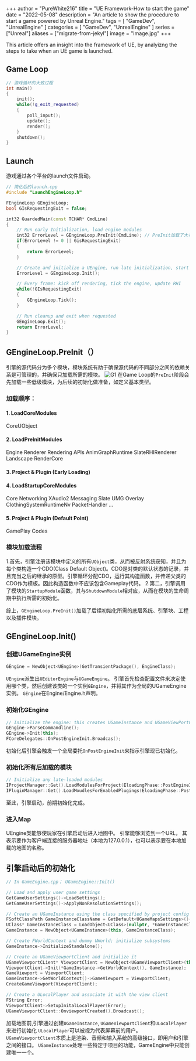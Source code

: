 +++
author = "PureWhite216"
title = "UE Framework-How to start the game"
date = "2022-05-08"
description = "An article to show the procedure to start a game powered by Unreal Engine."
tags = [
    "GameDev",
    "UnrealEngine"
]
categories = [
    "GameDev",
    "UnrealEngine"
]
series = ["Unreal"]
aliases = ["migrate-from-jekyl"]
image = "Image.jpg"
+++

This article offers an insight into the framework of UE, by analyizng the steps to take when an UE game is launched.
<!--more-->


## Game Loop
```cpp
// 游戏循环的大致过程
int main()
{
    init();
    while(!g_exit_requested)
    {
        poll_input();
        update();
        render();
    }
    shutdown();
}
```

## Launch
游戏通过各个平台的launch文件启动。
```cpp
// 简化后的launch.cpp
#include "LaunchEngineLoop.h"

FEngineLoop GEngineLoop;
bool GIsRequestingExit = false;

int32 GuardedMain(const TCHAR* CmdLine)
{
    // Run early Initialization, load engine modules
    int32 ErrorLevel = GEngineLoop.PreInit(CmdLine); // PreInit加载了大多数模块
    if(ErrorLevel != 0 || GisRequestingExit)
    {
        return ErrorLevel;
    }

    // Create and initialize a UEngine, run late initialization, start the game
    ErrorLevel = GEngineLoop.Init();

    // Every frame: kick off rendering, tick the engine, update RHI
    while(!GIsRequestingExit)
    {
        GEngineLoop.Tick();
    }

    // Run cleanup and exit when requested
    GEngineLoop.Exit();
    return ErrorLevel;
}
```
## GEngineLoop.PreInit（）
引擎的源代码分为多个模块，模块系统有助于确保源代码的不同部分之间的依赖关系是可管理的，并确保只加载所需的模块。
![G1](Photos/1.JPG "Modules")
在Game Loop的`PreInit`阶段会先加载一些低级模块，为后续的初始化做准备，如定义基本类型。

### 加载顺序：
#### 1. LoadCoreModules
CoreUObject
#### 2. LoadPreInitModules
Engine
Renderer
Rendering APIs
AnimGraphRuntime
SlateRHIRenderer
Landscape
RenderCore
#### 3. Project & Plugin (Early Loading)
#### 4. LoadStartupCoreModules
   Core
   Networking
   XAudio2
   Messaging
   Slate
   UMG
   Overlay
   ClothingSystemRuntimeNv
   PacketHandler
   ...
#### 5. Project & Plugin (Default Point)
   GamePlay Codes
### 模块加载流程
1.首先，引擎注册该模块中定义的所有`UObject`类，从而被反射系统获知，并且为每个类构造一个CDO(Class Default Object)。CDO是对类的默认状态的记录，并且充当之后的继承的原型。引擎循环分配CDO，运行其构造函数，并传递父类的CDO作为模板。因此构造函数中不应该包含Gameplay代码。
2.第二，引擎调用了模块的`StartupModule`函数，其与`ShutdownModule`相对应，从而在模块的生命周期中执行所需的初始化。

综上，`GEngineLoop.PreInit()`加载了后续初始化所需的底层系统、引擎块、工程以及插件模块。

## GEngineLoop.Init()

### 创建UGameEngine实例
```cpp
GEngine = NewObject<UEngine>(GetTransientPackage(), EngineClass);
```
`UEngine`派生出`UEditorEngine`与`UGameEngine`。
 引擎首先检查配置文件来决定使用哪个类，然后创建该类的一个实例`GEngine`，并将其作为全局的UGameEngine实例。
`GEngine`在Engine/Engine.h声明。
### 初始化GEngine
```cpp
// Initialize the engine: this creates UGameInstance and UGameViewPortClient
GEngine->ParseCommandline();
GEngine->Init(this);
FCoreDelegates::OnPostEngineInit.Broadcas();
```
初始化后引擎会触发一个全局委托`OnPostEngineInit`来指示引擎现已初始化。
### 初始化所有后加载的模块
```cpp
// Initialize any late-loaded modules
IProjectManager::Get().LoadModulesForProject(EloadingPhase::PostEngineInit);
IPluginManager::Get().LoadMoudlesForEnabledPlugings(EloadingPhase::PostEngineInit);
```

至此，引擎启动，前期初始化完成。

### 进入Map
UEngine类能够使玩家在引擎启动后进入地图中。
引擎能够浏览到一个URL， 其表示要作为客户端连接的服务器地址（本地为127.0.0.1），也可以表示要在本地加载的地图的名称。

## 引擎启动后的初始化
```cpp
// In GameEngine.cpp； UGameEngine::Init()

// Load and apply user game settings
GetGameUserSettings()->LoadSettings();
GetGameUserSettings()->ApplyNonResolutionSettings();

// Create an UGameInstance using the class specified by project config
FSoftClassPath GameInstanceClassName = GetDefault<UGameMapsSettings>()->GameInstanceClass;
UClass* GameInstanceClass = LoadObject<UClass>(nullptr, *GameInstanceClassName.ToString());
GameInstance = NewObject<UGameInstance>(this, GameInstanceClass);

// Create FWorldContext and dummy UWorld; initialize subsystems
GameInstance->InitializeStandalone();

// Create an UGameViewportClient and initialize it
UGameViewportCLient* ViewportClient = NewObject<UGameViewportClient>(this, GameViewportClientClass);
ViewportClient->Init(*GameInstance->GetWorldContext(), GameInstance);
GameViewport = ViewportClient;
GameInstance->GetWorldContext()->GameViewport = ViewportClient;
CreateGameViewport(ViewportClient);

// Create a ULocalPlayer and associate it with the view client
FString Error;
ViewportClient->SetupInitalLocalPlayer(Error);
UGameViewportClient::OnviewportCreated().Broadcast();

```
加载地图前,引擎通过创建`UGameInstance`, `UGameViewportClient`和`ULocalPlayer`来进行初始化
`ULocalPlayer`可以被视为代表屏幕前的用户。
`UGameViewportClient`本质上是渲染、音频和输入系统的高级接口，即用户和引擎之间的接口。
`UGameInstance`处理一些特定于项目的功能，GameEngine中只能创建唯一一个。